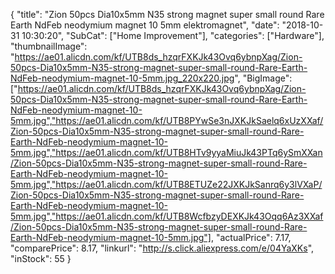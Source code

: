 {
	"title": "Zion 50pcs Dia10x5mm N35 strong magnet  super small  round Rare Earth NdFeb neodymium magnet 10 5mm elektromagnet",
	"date": "2018-10-31 10:30:20",
	"SubCat": ["Home Improvement"],
	"categories": ["Hardware"],
	"thumbnailImage": "https://ae01.alicdn.com/kf/UTB8ds_hzqrFXKJk43Ovq6ybnpXag/Zion-50pcs-Dia10x5mm-N35-strong-magnet-super-small-round-Rare-Earth-NdFeb-neodymium-magnet-10-5mm.jpg_220x220.jpg",
	"BigImage": ["https://ae01.alicdn.com/kf/UTB8ds_hzqrFXKJk43Ovq6ybnpXag/Zion-50pcs-Dia10x5mm-N35-strong-magnet-super-small-round-Rare-Earth-NdFeb-neodymium-magnet-10-5mm.jpg","https://ae01.alicdn.com/kf/UTB8PYwSe3nJXKJkSaelq6xUzXXaf/Zion-50pcs-Dia10x5mm-N35-strong-magnet-super-small-round-Rare-Earth-NdFeb-neodymium-magnet-10-5mm.jpg","https://ae01.alicdn.com/kf/UTB8HTv9yyaMiuJk43PTq6ySmXXan/Zion-50pcs-Dia10x5mm-N35-strong-magnet-super-small-round-Rare-Earth-NdFeb-neodymium-magnet-10-5mm.jpg","https://ae01.alicdn.com/kf/UTB8ETUZe22JXKJkSanrq6y3lVXaP/Zion-50pcs-Dia10x5mm-N35-strong-magnet-super-small-round-Rare-Earth-NdFeb-neodymium-magnet-10-5mm.jpg","https://ae01.alicdn.com/kf/UTB8WcfbzyDEXKJk43Oqq6Az3XXaf/Zion-50pcs-Dia10x5mm-N35-strong-magnet-super-small-round-Rare-Earth-NdFeb-neodymium-magnet-10-5mm.jpg"],
	"actualPrice": 7.17,
	"comparePrice": 8.17,
	"linkurl": "http://s.click.aliexpress.com/e/04YaXKs",
	"inStock": 55
}
